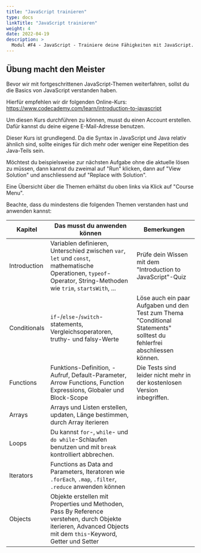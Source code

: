 ```yaml
---
title: "JavaScript trainieren"
type: docs
linkTitle: "JavaScript trainieren"
weight: 4
date: 2022-04-19
description: >
  Modul #F4 - JavaScript - Trainiere deine Fähigkeiten mit JavaScript.
---
```


## Übung macht den Meister

Bevor wir mit fortgeschrittenen JavaScript-Themen weiterfahren, sollst du die Basics von JavaScript verstanden haben.

Hierfür empfehlen wir dir folgenden Online-Kurs: https://www.codecademy.com/learn/introduction-to-javascript

Um diesen Kurs durchführen zu können, musst du einen Account erstellen. Dafür kannst du deine eigene E-Mail-Adresse benutzen.

Dieser Kurs ist grundlegend. Da die Syntax in JavaScript und Java relativ ähnlich sind, sollte einiges für dich mehr oder weniger eine Repetition des Java-Teils sein.

Möchtest du beispielsweise zur nächsten Aufgabe ohne die aktuelle lösen zu müssen, dann kannst du zweimal auf "Run" klicken, dann auf "View Solution" und anschliessend auf "Replace with Solution".

Eine Übersicht über die Themen erhältst du oben links via Klick auf "Course Menu".

Beachte, dass du mindestens die folgenden Themen verstanden hast und anwenden kannst:

| Kapitel      | Das musst du anwenden können                                                                                                                                     | Bemerkungen                                                                                                             |
| ------------ | ---------------------------------------------------------------------------------------------------------------------------------------------------------------- | ----------------------------------------------------------------------------------------------------------------------- |
| Introduction | Variablen definieren, Unterschied zwischen `var`, `let` und `const`, mathematische Operationen, `typeof`-Operator, String-Methoden wie `trim`, `startsWith`, ... | Prüfe dein Wissen mit dem "Introduction to JavaScript"-Quiz                                                             |
| Conditionals | `if`-/`else`-/`switch`-statements, Vergleichsoperatoren, truthy- und falsy-Werte                                                                                 | Löse auch ein paar Aufgaben und den Test zum Thema "Conditional Statements" solltest du fehlerfrei abschliessen können. |
| Functions    | Funktions-Definition, -Aufruf, Default-Parameter, Arrow Functions, Function Expressions, Globaler und Block-Scope                                                | Die Tests sind leider nicht mehr in der kostenlosen Version inbegriffen.                                                |
| Arrays       | Arrays und Listen erstellen, updaten, Länge bestimmen, durch Array iterieren                                                                                     |
| Loops        | Du kannst `for`-, `while`- und `do while`-Schlaufen benutzen und mit `break` kontrolliert abbrechen.                                                             |
| Iterators    | Functions as Data and Parameters, Iteratoren wie `.forEach`, `.map`, `.filter`, `.reduce` anwenden können                                                        |
| Objects      | Objekte erstellen mit Properties und Methoden, Pass By Reference verstehen, durch Objekte iterieren, Advanced Objects mit dem `this`-Keyword, Getter und Setter  |
